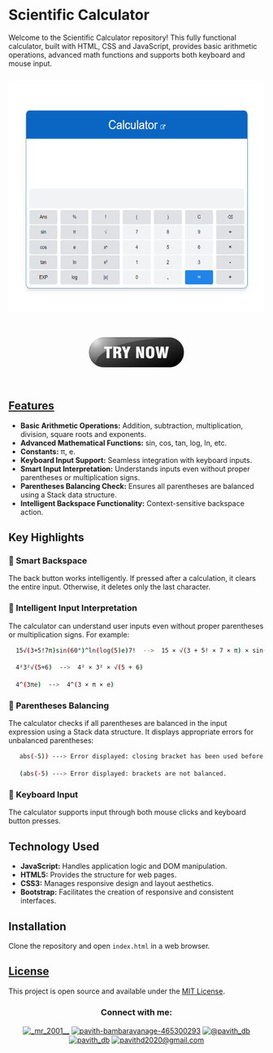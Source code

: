 

# Scientific Calculator

Welcome to the Scientific Calculator repository! This fully functional calculator, built with HTML, CSS and JavaScript, provides basic arithmetic operations, advanced math functions and supports both keyboard and mouse input.
<br>
<br>

<p align="center">
  <a href="https://github.com/Pavith19/Scientific-Calculator/">
    <img src="images/calculator.png" alt="Scientific Calculator" width="590" height="450">
  </a>
</p>
<br>
<p align="center">
  <a href="https://pavith19.github.io/Scientific-Calculator/">
    <img src="https://github.com/mirokrastanov/Software-Engineering-SoftUni/blob/main/miscellaneous/try-now-btn.png?raw=true" alt="run-button" height="60px" />
  </a>
</p>
<br>

## [Features]()

- **Basic Arithmetic Operations:** Addition, subtraction, multiplication, division, square roots and exponents.
- **Advanced Mathematical Functions:** sin, cos, tan, log, ln, etc.
- **Constants:** π, e.
- **Keyboard Input Support:** Seamless integration with keyboard inputs.
- **Smart Input Interpretation:** Understands inputs even without proper parentheses or multiplication signs.
- **Parentheses Balancing Check:** Ensures all parentheses are balanced using a Stack data structure.
- **Intelligent Backspace Functionality:** Context-sensitive backspace action.

## Key Highlights

### 🚀 Smart Backspace
The back button works intelligently. If pressed after a calculation, it clears the entire input. Otherwise, it deletes only the last character.

### 🚀 Intelligent Input Interpretation
The calculator can understand user inputs even without proper parentheses or multiplication signs. For example:

```sh
  15√(3+5!7π)sin(60°)^ln(log(5)e)7!  -->  15 × √(3 + 5! × 7 × π) × sin(60°) × ln(log(5) × e) × 7!

  4²3²√(5+6)  -->  4² × 3² × √(5 + 6)

  4^(3πe)  -->  4^(3 × π × e)

```

### 🚀 Parentheses Balancing
The calculator checks if all parentheses are balanced in the input expression using a Stack data structure. It displays appropriate errors for unbalanced parentheses:

 ```sh
    abs(-5)) ---> Error displayed: closing bracket has been used before an opening bracket.

    (abs(-5) ---> Error displayed: brackets are not balanced.
 ```

### 🚀 Keyboard Input
The calculator supports input through both mouse clicks and keyboard button presses.

## Technology Used

- **JavaScript:** Handles application logic and DOM manipulation.
- **HTML5:** Provides the structure for web pages.
- **CSS3:** Manages responsive design and layout aesthetics.
- **Bootstrap:** Facilitates the creation of responsive and consistent interfaces.

## Installation

Clone the repository and open `index.html` in a web browser.

## [License]()
 
This project is open source and available under the [MIT License](LICENSE).


<h3 align="center">Connect with me:</h3>
<p align="center">
  <a href="https://instagram.com/_mr_2001__" target="blank"><img align="center" src="https://raw.githubusercontent.com/rahuldkjain/github-profile-readme-generator/master/src/images/icons/Social/instagram.svg" alt="_mr_2001__" height="30" width="40" /></a>
  <a href="https://linkedin.com/in/www.linkedin.com/in/pavith-bambaravanage-465300293" target="blank"><img align="center" src="https://raw.githubusercontent.com/rahuldkjain/github-profile-readme-generator/master/src/images/icons/Social/linked-in-alt.svg" alt="pavith-bambaravanage-465300293" height="25" width="35" /></a>
  <a href="https://www.hackerrank.com/@pavith_db" target="blank"><img align="center" src="https://raw.githubusercontent.com/rahuldkjain/github-profile-readme-generator/master/src/images/icons/Social/hackerrank.svg" alt="@pavith_db" height="40" width="45" /></a>
  <a href="https://www.leetcode.com/pavith_db" target="blank"><img align="center" src="https://raw.githubusercontent.com/rahuldkjain/github-profile-readme-generator/master/src/images/icons/Social/leet-code.svg" alt="pavith_db" height="30" width="40" /></a>
  <a href="mailto:pavithd2020@gmail.com" target="blank"><img align="center" src="https://github.com/TheDudeThatCode/TheDudeThatCode/raw/master/Assets/Gmail.svg" alt="pavithd2020@gmail.com" height="30" width="40" /></a>
</p>




